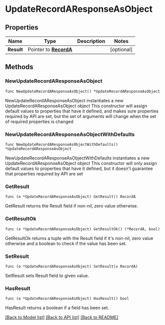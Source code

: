# UpdateRecordAResponseAsObject

## Properties

Name | Type | Description | Notes
------------ | ------------- | ------------- | -------------
**Result** | Pointer to [**RecordA**](RecordA.md) |  | [optional] 

## Methods

### NewUpdateRecordAResponseAsObject

`func NewUpdateRecordAResponseAsObject() *UpdateRecordAResponseAsObject`

NewUpdateRecordAResponseAsObject instantiates a new UpdateRecordAResponseAsObject object
This constructor will assign default values to properties that have it defined,
and makes sure properties required by API are set, but the set of arguments
will change when the set of required properties is changed

### NewUpdateRecordAResponseAsObjectWithDefaults

`func NewUpdateRecordAResponseAsObjectWithDefaults() *UpdateRecordAResponseAsObject`

NewUpdateRecordAResponseAsObjectWithDefaults instantiates a new UpdateRecordAResponseAsObject object
This constructor will only assign default values to properties that have it defined,
but it doesn't guarantee that properties required by API are set

### GetResult

`func (o *UpdateRecordAResponseAsObject) GetResult() RecordA`

GetResult returns the Result field if non-nil, zero value otherwise.

### GetResultOk

`func (o *UpdateRecordAResponseAsObject) GetResultOk() (*RecordA, bool)`

GetResultOk returns a tuple with the Result field if it's non-nil, zero value otherwise
and a boolean to check if the value has been set.

### SetResult

`func (o *UpdateRecordAResponseAsObject) SetResult(v RecordA)`

SetResult sets Result field to given value.

### HasResult

`func (o *UpdateRecordAResponseAsObject) HasResult() bool`

HasResult returns a boolean if a field has been set.


[[Back to Model list]](../README.md#documentation-for-models) [[Back to API list]](../README.md#documentation-for-api-endpoints) [[Back to README]](../README.md)


